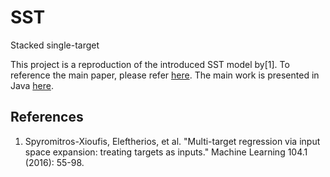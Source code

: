 # SST
Stacked single-target

This project is a reproduction of the introduced SST model by[1]. To reference the main paper, please refer [here](https://link.springer.com/article/10.1007/s10994-016-5546-z). The main work is presented in Java [here](https://github.com/lefman/mulan-extended).

## References
<ol>
<li> Spyromitros-Xioufis, Eleftherios, et al. "Multi-target regression via input space expansion: treating targets as inputs." Machine Learning 104.1 (2016): 55-98. </li>
</ol>